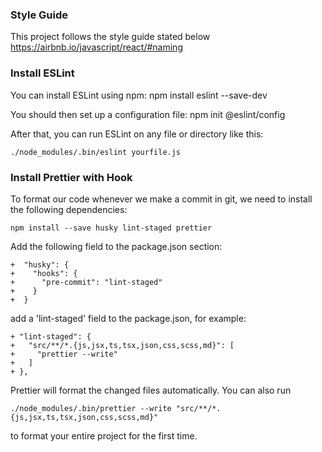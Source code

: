 ### Style Guide

This project follows the style guide stated below
https://airbnb.io/javascript/react/#naming

### Install ESLint 

You can install ESLint using npm: 
    npm install eslint --save-dev

You should then set up a configuration file:
    npm init @eslint/config

After that, you can run ESLint on any file or directory like this:

    ./node_modules/.bin/eslint yourfile.js


### Install Prettier with Hook

To format our code whenever we make a commit in git, we need to install the following dependencies:

    npm install --save husky lint-staged prettier

Add the following field to the package.json section:

    +  "husky": {
    +    "hooks": {
    +      "pre-commit": "lint-staged"
    +    }
    +  }

add a 'lint-staged' field to the package.json, for example:

    + "lint-staged": {
    +   "src/**/*.{js,jsx,ts,tsx,json,css,scss,md}": [
    +     "prettier --write"
    +   ]
    + },

Prettier will format the changed files automatically. You can also run 

    ./node_modules/.bin/prettier --write "src/**/*.{js,jsx,ts,tsx,json,css,scss,md}" 

to format your entire project for the first time.

